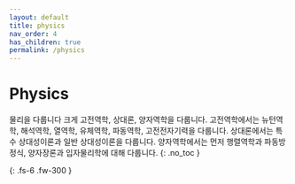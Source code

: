 ```yaml
---
layout: default
title: physics
nav_order: 4
has_children: true
permalink: /physics
---
```


# Physics
물리을 다룹니다
크게 고전역학, 상대론, 양자역학을 다룹니다.
고전역학에서는 뉴턴역학, 해석역학, 열역학, 유체역학, 파동역학, 고전전자기력을 다룹니다.
상대론에서는 특수 상대성이론과 일반 상대성이론을 다룹니다.
양자역학에서는 먼저 행렬역학과 파동방정식, 양자장론과 입자물리학에 대해 다룹니다.
{: .no_toc }


{: .fs-6 .fw-300 }
